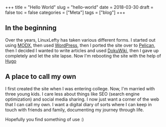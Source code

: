 +++
title = "Hello World"
slug = "hello-world"
date = 2018-03-30
draft = false
toc = false
categories = ["Meta"]
tags = ["blog"]
+++

## In the beginning

Over the years, LinuxLefty has taken various different forms. I started out using [MODX](http://modx.com/), then used [WordPress](http://wordpress.org), then I ported the site over to [Pelican](https://getpelican.com/), then I decided I wanted to write articles and used [DokuWiki](https://www.dokuwiki.org/dokuwiki), then I gave up completely and let the site lapse. Now I'm rebooting the site with the help of [Hugo](https://gohugo.io/)

## A place to call my own

I first created the site when I was entering college. Now, I'm married with three young kids. I care less about things like SEO (search engine optimization) and social media sharing. I now just want a corner of the web that I can call my own. I want a digital diary of sorts where I can keep in touch with friends and family, documenting my journey through life.

Hopefully you find something of use :)
